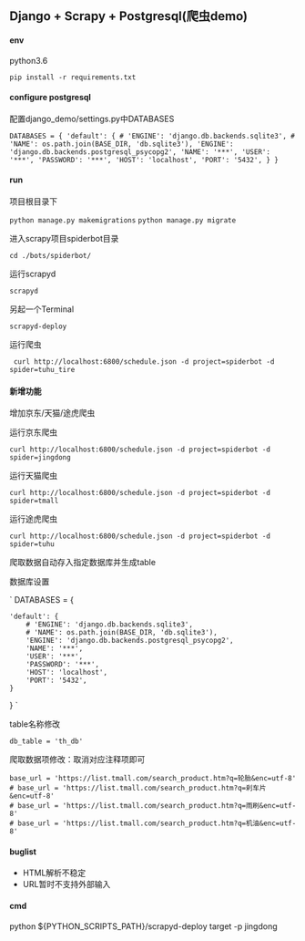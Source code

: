 ## Django + Scrapy + Postgresql(爬虫demo)

#### env
python3.6

`pip install -r requirements.txt`

#### configure postgresql

配置django_demo/settings.py中DATABASES

`DATABASES = {
    'default': {
        # 'ENGINE': 'django.db.backends.sqlite3',
        # 'NAME': os.path.join(BASE_DIR, 'db.sqlite3'),
        'ENGINE': 'django.db.backends.postgresql_psycopg2',
        'NAME': '***',
        'USER': '***',
        'PASSWORD': '***',
        'HOST': 'localhost',
        'PORT': '5432',
    }
}`

#### run

项目根目录下

`python manage.py makemigrations`
`python manage.py migrate`

进入scrapy项目spiderbot目录

`cd ./bots/spiderbot/`

运行scrapyd

`scrapyd`

另起一个Terminal

`scrapyd-deploy`

运行爬虫

` curl http://localhost:6800/schedule.json -d project=spiderbot -d spider=tuhu_tire`

#### 新增功能

增加京东/天猫/途虎爬虫

运行京东爬虫

`curl http://localhost:6800/schedule.json -d project=spiderbot -d spider=jingdong`

运行天猫爬虫

`curl http://localhost:6800/schedule.json -d project=spiderbot -d spider=tmall`

运行途虎爬虫

`curl http://localhost:6800/schedule.json -d project=spiderbot -d spider=tuhu`

爬取数据自动存入指定数据库并生成table

数据库设置

`
DATABASES = {
    
    'default': {
        # 'ENGINE': 'django.db.backends.sqlite3',
        # 'NAME': os.path.join(BASE_DIR, 'db.sqlite3'),
        'ENGINE': 'django.db.backends.postgresql_psycopg2',
        'NAME': '***',
        'USER': '***',
        'PASSWORD': '***',
        'HOST': 'localhost',
        'PORT': '5432',
    }
}
`

table名称修改

`db_table = 'th_db'`

爬取数据项修改：取消对应注释项即可

    base_url = 'https://list.tmall.com/search_product.htm?q=轮胎&enc=utf-8'
    # base_url = 'https://list.tmall.com/search_product.htm?q=刹车片&enc=utf-8'
    # base_url = 'https://list.tmall.com/search_product.htm?q=雨刷&enc=utf-8'
    # base_url = 'https://list.tmall.com/search_product.htm?q=机油&enc=utf-8'


#### buglist

- HTML解析不稳定
- URL暂时不支持外部输入

#### cmd
python ${PYTHON_SCRIPTS_PATH}/scrapyd-deploy target -p jingdong